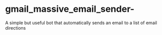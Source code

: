# gmail_massive_email_sender-
A simple but useful bot that automatically sends an email to a list of email directions
